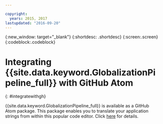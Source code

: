 ```yaml
---

copyright:
  years: 2015, 2017
lastupdated: "2016-09-20"
---
```


{:new_window: target="_blank"}
{:shortdesc: .shortdesc}
{:screen:.screen}
{:codeblock:.codeblock}

# Integrating {{site.data.keyword.GlobalizationPipeline_full}} with GitHub Atom
{: #integratewithgh}

{{site.data.keyword.GlobalizationPipeline_full}} is available as a GitHub Atom package. This package enables you to translate your application strings from within this popular code editor. Click [here](https://atom.io/packages/gp-atom) for details.
